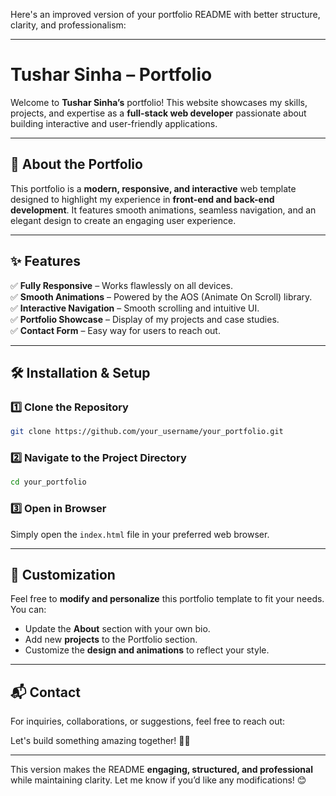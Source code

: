 Here's an improved version of your portfolio README with better structure, clarity, and professionalism:  

---

# **Tushar Sinha – Portfolio**  

Welcome to **Tushar Sinha’s** portfolio! This website showcases my skills, projects, and expertise as a **full-stack web developer** passionate about building interactive and user-friendly applications.  

---

## **🚀 About the Portfolio**  

This portfolio is a **modern, responsive, and interactive** web template designed to highlight my experience in **front-end and back-end development**. It features smooth animations, seamless navigation, and an elegant design to create an engaging user experience.  

---

## **✨ Features**  

✅ **Fully Responsive** – Works flawlessly on all devices.  
✅ **Smooth Animations** – Powered by the AOS (Animate On Scroll) library.  
✅ **Interactive Navigation** – Smooth scrolling and intuitive UI.  
✅ **Portfolio Showcase** – Display of my projects and case studies.  
✅ **Contact Form** – Easy way for users to reach out.  

---

## **🛠️ Installation & Setup**  

### **1️⃣ Clone the Repository**  
```bash
git clone https://github.com/your_username/your_portfolio.git
```
  
### **2️⃣ Navigate to the Project Directory**  
```bash
cd your_portfolio
```

### **3️⃣ Open in Browser**  
Simply open the `index.html` file in your preferred web browser.  

---

## **🎨 Customization**  

Feel free to **modify and personalize** this portfolio template to fit your needs. You can:  
- Update the **About** section with your own bio.  
- Add new **projects** to the Portfolio section.  
- Customize the **design and animations** to reflect your style.  



---

## **📬 Contact**  

For inquiries, collaborations, or suggestions, feel free to reach out:  


Let's build something amazing together! 🚀✨  

---

This version makes the README **engaging, structured, and professional** while maintaining clarity. Let me know if you’d like any modifications! 😊
